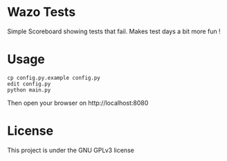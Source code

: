 Wazo Tests
==========

Simple Scoreboard showing tests that fail. Makes test days a bit more fun !

Usage
=====

    cp config.py.example config.py
    edit config.py
    python main.py

Then open your browser on http://localhost:8080

License
=======

This project is under the GNU GPLv3 license
